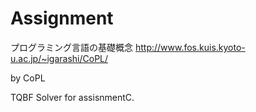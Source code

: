 # Assignment

プログラミング言語の基礎概念
http://www.fos.kuis.kyoto-u.ac.jp/~igarashi/CoPL/

by CoPL


TQBF Solver for assisnmentC.
